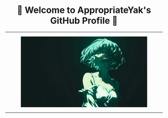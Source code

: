 <h1 align="center">🌟 Welcome to AppropriateYak's GitHub Profile 🌟</h1>

---

<p align="center">
  <img src="Screenshot 2025-05-02 at 08-40-13 Reddit - https __preview.redd.it_my-first-thinkpad-v0-jhtr75tr0swe1.jpeg width 3840&format pjpg&auto webp&s e2d1ab39ad99ff77a4f61cf3f1e1a51c3ac020bb.png" alt="Custom Banner" width="80%"/>
</p>

---
